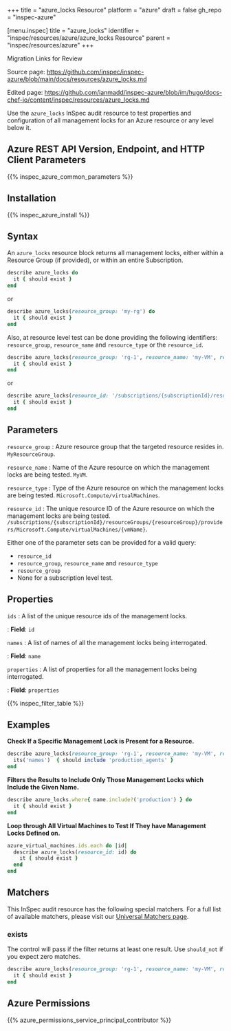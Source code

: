 +++
title = "azure_locks Resource"
platform = "azure"
draft = false
gh_repo = "inspec-azure"

[menu.inspec]
title = "azure_locks"
identifier = "inspec/resources/azure/azure_locks Resource"
parent = "inspec/resources/azure"
+++

<div class="admonition-note">
<p class="admonition-note-title">Migration Links for Review</p>
<div class="admonition-note-text">
<p>Source page: <a href="https://github.com/inspec/inspec-azure/blob/main/docs/resources/azure_locks.md">https://github.com/inspec/inspec-azure/blob/main/docs/resources/azure_locks.md</a></p>
<p>Edited page: <a href="https://github.com/ianmadd/inspec-azure/blob/im/hugo/docs-chef-io/content/inspec/resources/azure_locks.md">https://github.com/ianmadd/inspec-azure/blob/im/hugo/docs-chef-io/content/inspec/resources/azure_locks.md</a></p>
</div>
</div>


Use the `azure_locks` InSpec audit resource to test properties and configuration of all management locks for an Azure resource or any level below it.

## Azure REST API Version, Endpoint, and HTTP Client Parameters

{{% inspec_azure_common_parameters %}}

## Installation

{{% inspec_azure_install %}}

## Syntax

An `azure_locks` resource block returns all management locks, either within a Resource Group (if provided), or within an entire Subscription.
```ruby
describe azure_locks do
  it { should exist }
end
```
or
```ruby
describe azure_locks(resource_group: 'my-rg') do
  it { should exist }
end
```
Also, at resource level test can be done providing the following identifiers: `resource_group`, `resource_name` and `resource_type` or the `resource_id`.
```ruby
describe azure_locks(resource_group: 'rg-1', resource_name: 'my-VM', resource_type: 'Microsoft.Compute/virtualMachines') do
  it { should exist }
end
```
or
```ruby
describe azure_locks(resource_id: '/subscriptions/{subscriptionId}/resourceGroups/{resourceGroup}/providers/Microsoft.Compute/virtualMachines/{vmName}') do
  it { should exist }
end
```

## Parameters

`resource_group`
: Azure resource group that the targeted resource resides in. `MyResourceGroup`.

`resource_name`
: Name of the Azure resource on which the management locks are being tested. `MyVM`.

`resource_type`
: Type of the Azure resource on which the management locks are being tested. `Microsoft.Compute/virtualMachines`.

`resource_id`
: The unique resource ID of the Azure resource on which the management locks are being tested. `/subscriptions/{subscriptionId}/resourceGroups/{resourceGroup}/providers/Microsoft.Compute/virtualMachines/{vmName}`.

Either one of the parameter sets can be provided for a valid query:
- `resource_id`
- `resource_group`, `resource_name` and `resource_type`
- `resource_group`
- None for a subscription level test.

## Properties

`ids`
: A list of the unique resource ids of the management locks.

: **Field**: `id`

`names`
: A list of names of all the management locks being interrogated.

: **Field**: `name`

`properties`
: A list of properties for all the management locks being interrogated.

: **Field**: `properties`

{{% inspec_filter_table %}}

## Examples

**Check If a Specific Management Lock is Present for a Resource.**

```ruby
describe azure_locks(resource_group: 'rg-1', resource_name: 'my-VM', resource_type: 'Microsoft.Compute/virtualMachines') do
  its('names')  { should include 'production_agents' }
end
```
**Filters the Results to Include Only Those Management Locks which Include the Given Name.**

```ruby
describe azure_locks.where{ name.include?('production') } do
  it { should exist }
end
```
**Loop through All Virtual Machines to Test If They have Management Locks Defined on.**

```ruby
azure_virtual_machines.ids.each do |id|
  describe azure_locks(resource_id: id) do
    it { should exist }
  end
end
``` 

## Matchers

This InSpec audit resource has the following special matchers. For a full list of available matchers, please visit our [Universal Matchers page](https://www.inspec.io/docs/reference/matchers/).

### exists

The control will pass if the filter returns at least one result. Use `should_not` if you expect zero matches.
```ruby
describe azure_locks(resource_group: 'rg-1', resource_name: 'my-VM', resource_type: 'Microsoft.Compute/virtualMachines') do
  it { should exist }
end
```

## Azure Permissions

{{% azure_permissions_service_principal_contributor %}}
